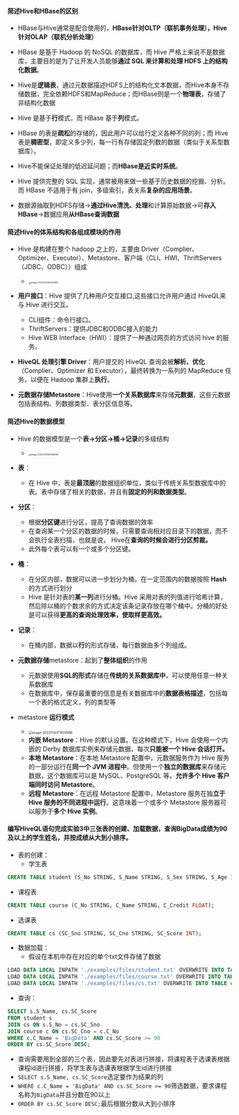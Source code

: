 #### 简述Hive和HBase的区别

- HBase与Hive通常是配合使用的，**HBase针对OLTP（联机事务处理），Hive针对OLAP（联机分析处理）**
- HBase 是基于 Hadoop 的 NoSQL 的数据库，而 Hive 严格上来说不是数据库，主要目的是为了让开发人员能够**通过 SQL 来计算和处理 HDFS 上的结构化数据**。
- Hive是**逻辑表**，通过元数据描述HDFS上的结构化文本数据，而Hive本身不存储数据，完全依赖HDFS和MapReduce；而HBase则是一个**物理表**，存储了非结构化数据
- Hive 是基于**行**模式，而 HBase 基于**列**模式。
- HBase 的表是**疏松**的存储的，因此用户可以给行定义各种不同的列；而 Hive 表是**稠密型**，即定义多少列，每一行有存储固定列数的数据（类似于关系型数据库）。
- Hive不能保证处理的低迟延问题；而**HBase是近实时系统**。
- Hive 提供完整的 SQL 实现，通常被用来做一些基于历史数据的挖掘、分析。而 HBase 不适用于有 join，多级索引，表关系**复杂的应用场景**。

- 数据源抽取到HDFS存储->**通过Hive清洗、处理**和计算原始数据->可**存入HBase**->数据应用**从HBase查询数据**

#### 简述Hive的体系结构和各组成模块的作用

- Hive 是构建在整个 hadoop 之上的，主要由 Driver（Complier、 Optimizer、Executor）、Metastore、客户端（CLI、HWI、ThriftServers（JDBC、ODBC））组成
  - <img src="https://thdlrt.oss-cn-beijing.aliyuncs.com/image-20231130162309489.png" alt="image-20231130162309489" style="zoom:33%;" />

- **用户接口**：Hive 提供了几种用户交互接口,这些接口允许用户通过 HiveQL来与 Hive 进行交互。
  - CLI组件：命令行接口。
  - ThriftServers：提供JDBC和ODBC接入的能力
  - Hive WEB Interface（HWI）：提供了一种通过网页的方式访问 hive 的服务。

- **HiveQL 处理引擎 Driver**：用户提交的 HiveQL 查询会被**解析、优化**（Complier、Optimizer 和 Executor），最终转换为一系列的 MapReduce 任务，以便在 Hadoop 集群上**执行**。

- **元数据存储Metastore**：Hive使用**一个关系数据库**来存储**元数据**，这些元数据包括表结构、列数据类型、表分区信息等。

#### 简述Hive的数据模型

- Hive 的数据模型是一个**表->分区->桶->记录**的多级结构
	- <img src="https://thdlrt.oss-cn-beijing.aliyuncs.com/image-20231130164946948.png" alt="image-20231130164946948" style="zoom:33%;" />

- **表**：
  - 在 Hive 中，表是**最顶层**的数据组织单位，类似于传统关系型数据库中的表。表中存储了相关的数据，并且有**固定的列和数据类型**。

- **分区**：
  - 根据**分区键**进行分区，提高了查询数据的效率
  - 在查询某一个分区的数据的时候，只需要查询相对应目录下的数据，而不会执行全表扫描，也就是说， Hive在**查询的时候会进行分区剪裁。**
  - 此外每个表可以有一个或多个分区键。

- **桶**：
  - 在分区内部，数据可以进一步划分为桶。在一定范围内的数据按照 **Hash** 的方式进行划分
  - Hive 是针对表的**某一列**进行分桶。Hive 采用对表的列值进行哈希计算，然后除以桶的个数求余的方式决定该条记录存放在哪个桶中。分桶的好处是可以获得**更高的查询处理效率，使取样更高效。**

- **记录**：
  - 在桶内部，数据以**行**的形式存储，每行数据由多个列组成。

- **元数据存储**metastore：起到了**整体组织**的作用
  - 元数据使用**SQL的形式**存储在**传统的关系数据库中**，可以使用任意一种关系数据库
  - 在数据库中，保存最重要的信息是有关数据库中的**数据表格描述**，包括每一个表的格式定义，列的类型等

- metastore **运行模式**
	- <img src="https://thdlrt.oss-cn-beijing.aliyuncs.com/image-20231130171824996.png" alt="image-20231130171824996" style="zoom:50%;" />
	- **内嵌 Metastore**：Hive 的默认设置。在这种模式下，Hive 会使用一个内嵌的 Derby 数据库实例来存储元数据，每次**只能被一个 Hive 会话打开。**
	- **本地 Metastore**：在本地 Metastore 配置中，元数据服务作为 Hive 服务的一部分运行在**同一个 JVM 进程中**。但使用一个**独立的数据库**来存储元数据，这个数据库可以是 MySQL、PostgreSQL 等。**允许多个 Hive 客户端同时访问 Metastore**。
	- **远程 Metastore**：在远程 Metastore 配置中，Metastore 服务在独**立于 Hive 服务的不同进程中运行**。这意味着一个或多个 Metastore 服务器可以服务于**多个 Hive 实例**。

#### 编写HiveQL语句完成实验3中三张表的创建、加载数据，查询BigData成绩为90及以上的学生姓名，并按成绩从大到小排序。

- 表的创建：
  - 学生表
```sql
CREATE TABLE student (S_No STRING, S_Name STRING, S_Sex STRING, S_Age INT);
```

- 课程表
```sql
CREATE TABLE course (C_No STRING, C_Name STRING, C_Credit FLOAT);
```

- 选课表
```sql
CREATE TABLE cs (SC_Sno STRING, SC_Cno STRING, SC_Score INT);
```

- 数据加载：
  - 假设在本机中存在对应的单个txt文件存储了数据
```sql
LOAD DATA LOCAL INPATH './examples/files/student.txt' OVERWRITE INTO TABLE student;
LOAD DATA LOCAL INPATH './examples/files/course.txt' OVERWRITE INTO TABLE course;
LOAD DATA LOCAL INPATH './examples/files/cs.txt' OVERWRITE INTO TABLE cs;
```

- 查询：
```sql
SELECT s.S_Name, cs.SC_Score
FROM student s
JOIN cs ON s.S_No = cs.SC_Sno
JOIN course c ON cs.SC_Cno = c.C_No
WHERE c.C_Name = 'BigData' AND cs.SC_Score >= 90
ORDER BY cs.SC_Score DESC;
```
- 查询需要用到全部的三个表，因此要先对表进行拼接，将课程表于选课表根据课程id进行拼接，将学生表与选课表根据学生id进行拼接
- `SELECT s.S_Name, cs.SC_Score`选定要作为结果的列
- `WHERE c.C_Name = 'BigData' AND cs.SC_Score >= 90`筛选数据，要求课程名称为`BigData`并且分数在90以上
- `ORDER BY cs.SC_Score DESC;`最后根据分数从大到小排序